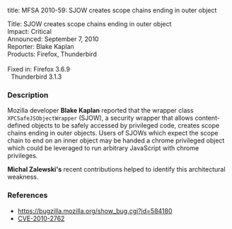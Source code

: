 title: MFSA 2010-59: SJOW creates scope chains ending in outer object

<p>
<span class="label">Title:</span>      SJOW creates scope chains ending in outer object<br/>
<span class="label">Impact:</span>     Critical<br/>
<span class="label">Announced:</span>  September 7, 2010<br/>
<span class="label">Reporter:</span>   Blake Kaplan<br/>
<span class="label">Products:</span>   Firefox, Thunderbird<br/>
<br/>
<span class="label">Fixed in:</span>   Firefox 3.6.9<br/>
<span class="label">&#160;</span>      Thunderbird 3.1.3<br/>
</p>


<h3>Description</h3>

<p>Mozilla developer <strong>Blake Kaplan</strong> reported that the
wrapper class <code>XPCSafeJSObjectWrapper</code> (SJOW), a security
wrapper that allows content-defined objects to be safely accessed by
privileged code, creates scope chains ending in outer objects.  Users
of SJOWs which expect the scope chain to end on an inner object may be
handed a chrome privileged object which could be leveraged to run
arbitrary JavaScript with chrome privileges.</p>

<p><strong>Michal Zalewski's</strong> recent contributions helped to
identify this architectural weakness.</p>

<h3>References</h3>

<ul>
  <li><a href="https://bugzilla.mozilla.org/show_bug.cgi?id=584180">https://bugzilla.mozilla.org/show_bug.cgi?id=584180</a></li>
  <li><a class="ex-ref" href="http://cve.mitre.org/cgi-bin/cvename.cgi?name=CVE-2010-2762">CVE-2010-2762</a></li>
</ul>





<!--  LocalWords:  SJOWs
 -->
